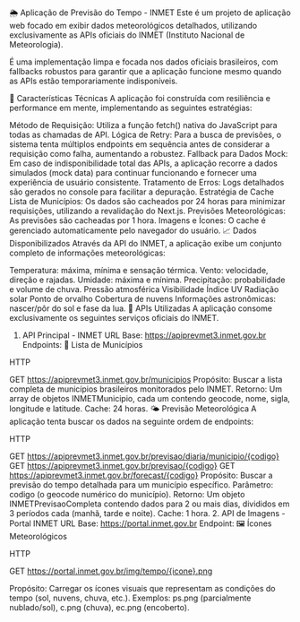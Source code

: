 🌦️ Aplicação de Previsão do Tempo - INMET
Este é um projeto de aplicação web focado em exibir dados meteorológicos detalhados, utilizando exclusivamente as APIs oficiais do INMET (Instituto Nacional de Meteorologia).

É uma implementação limpa e focada nos dados oficiais brasileiros, com fallbacks robustos para garantir que a aplicação funcione mesmo quando as APIs estão temporariamente indisponíveis. 

🔧 Características Técnicas
A aplicação foi construída com resiliência e performance em mente, implementando as seguintes estratégias:

Método de Requisição: Utiliza a função fetch() nativa do JavaScript para todas as chamadas de API. 
Lógica de Retry: Para a busca de previsões, o sistema tenta múltiplos endpoints em sequência antes de considerar a requisição como falha, aumentando a robustez. 
Fallback para Dados Mock: Em caso de indisponibilidade total das APIs, a aplicação recorre a dados simulados (mock data) para continuar funcionando e fornecer uma experiência de usuário consistente. 
Tratamento de Erros: Logs detalhados são gerados no console para facilitar a depuração. 
Estratégia de Cache
Lista de Municípios: Os dados são cacheados por 24 horas para minimizar requisições, utilizando a revalidação do Next.js. 
Previsões Meteorológicas: As previsões são cacheadas por 1 hora. 
Imagens e Ícones: O cache é gerenciado automaticamente pelo navegador do usuário. 
📈 Dados Disponibilizados
Através da API do INMET, a aplicação exibe um conjunto completo de informações meteorológicas:

Temperatura: máxima, mínima e sensação térmica.
Vento: velocidade, direção e rajadas.
Umidade: máxima e mínima.
Precipitação: probabilidade e volume de chuva.
Pressão atmosférica
Visibilidade
Índice UV
Radiação solar
Ponto de orvalho
Cobertura de nuvens
Informações astronômicas: nascer/pôr do sol e fase da lua.
🔗 APIs Utilizadas
A aplicação consome exclusivamente os seguintes serviços oficiais do INMET.

1. API Principal - INMET 
URL Base: https://apiprevmet3.inmet.gov.br 
Endpoints:
📍 Lista de Municípios 

HTTP

GET https://apiprevmet3.inmet.gov.br/municipios
Propósito: Buscar a lista completa de municípios brasileiros monitorados pelo INMET. 
Retorno: Um array de objetos INMETMunicipio, cada um contendo geocode, nome, sigla, longitude e latitude. 
Cache: 24 horas. 
🌤️ Previsão Meteorológica 
A aplicação tenta buscar os dados na seguinte ordem de endpoints: 

HTTP

GET https://apiprevmet3.inmet.gov.br/previsao/diaria/municipio/{codigo}
GET https://apiprevmet3.inmet.gov.br/previsao/{codigo}
GET https://apiprevmet3.inmet.gov.br/forecast/{codigo}
Propósito: Buscar a previsão do tempo detalhada para um município específico. 
Parâmetro: codigo (o geocode numérico do município). 
Retorno: Um objeto INMETPrevisaoCompleta contendo dados para 2 ou mais dias, divididos em 3 períodos cada (manhã, tarde e noite). 
Cache: 1 hora. 
2. API de Imagens - Portal INMET 
URL Base: https://portal.inmet.gov.br 
Endpoint:
🖼️ Ícones Meteorológicos 

HTTP

GET https://portal.inmet.gov.br/img/tempo/{icone}.png


Propósito: Carregar os ícones visuais que representam as condições do tempo (sol, nuvens, chuva, etc.). 
Exemplos: ps.png (parcialmente nublado/sol), c.png (chuva), ec.png (encoberto).